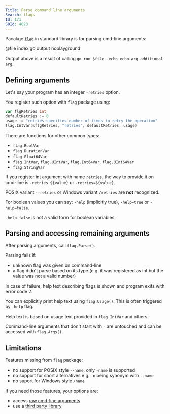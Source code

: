 ```yaml
---
Title: Parse command line arguments
Search: flags
Id: 171
SOId: 4023
---
```


Pacakge [`flag`](https://golang.org/pkg/flag/) in standard library is for parsing cmd-line arguments:

@file index.go output noplayground

Output above is a result of calling `go run $file -echo echo-arg additional arg`.

## Defining arguments

Let's say your program has an integer `-retries` option.

You register such option with `flag` package using:

```go
var flgRetries int
defaultRetries := 0
usage := "retries specifies number of times to retry the operation"
flag.IntVar(&flgRetries, "retries", defaultRetries, usage)
```

There are functions for other common types:

* `flag.BoolVar`
* `flag.DurationVar`
* `flag.Float64Var`
* `flag.IntVar`, `flag.UIntVar`, `flag.Int64Var`, `flag.UInt64Var`
* `flag.StringVar`

If you register int argument with name `retries`, the way to provide it on cmd-line is `-retries ${value}` or `-retries=${value}`.

POSIX variant `--retries` or Windows variant `/retries` are **not** recognized.

For boolean values you can say: `-help` (implicitly true), `-help=true` or `-help=false`.

`-help false` is not a valid form for boolean variables.

## Parsing and accessing remaining arguments

After parsing arguments, call `flag.Parse()`.

Parsing fails if:

* unknown flag was given on command-line
* a flag didn't parse based on its type (e.g. it was registered as int but the value was not a valid number)

In case of failure, help text describing flags is shown and program exits with error code 2.

You can explicitly print help text using `flag.Usage()`. This is often triggered by `-help` flag.

Help text is based on usage text provided in `flag.IntVar` and others.

Command-line arguments that don't start with `-` are untouched and can be accessed with `flag.Args()`.

## Limitations

Features missing from `flag` package:

* no support for POSIX style `--name`, only `-name` is supported
* no support for short alternatives e.g. `-n` being synonym with `--name`
* no suport for Windows style `/name`

If you need those features, your options are:

* access [raw cmd-line arguments](172)
* use a [third party library](173)
